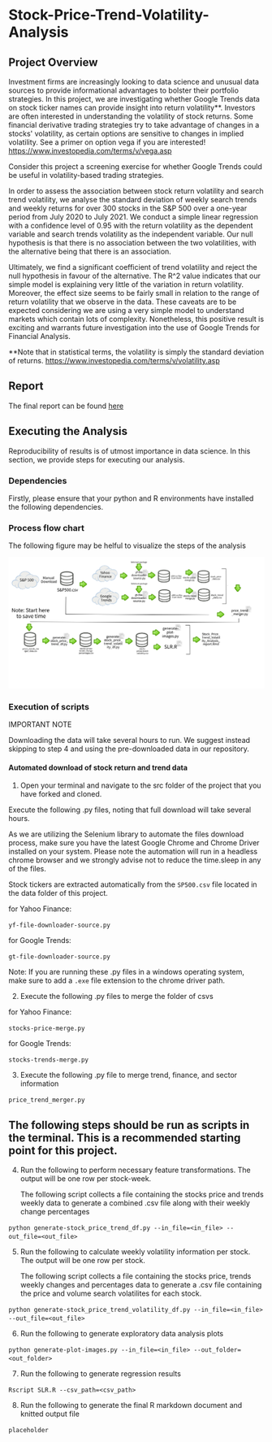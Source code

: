 # Stock-Price-Trend-Volatility-Analysis

## Project Overview

Investment firms are increasingly looking to data science and unusual data sources to provide informational advantages to bolster their portfolio strategies. In this project, we are investigating whether Google Trends data on stock ticker names can provide insight into return volatility\*\*. Investors are often interested in understanding the volatility of stock returns. Some financial derivative trading strategies try to take advantage of changes in a stocks' volatility, as certain options are sensitive to changes in implied volatility. See a primer on option vega if you are interested! <https://www.investopedia.com/terms/v/vega.asp>

Consider this project a screening exercise for whether Google Trends could be useful in volatility-based trading strategies.

In order to assess the association between stock return volatility and search trend volatility, we analyse the standard deviation of weekly search trends and weekly returns for over 300 stocks in the S&P 500 over a one-year period from July 2020 to July 2021. We conduct a simple linear regression with a confidence level of 0.95 with the return volatility as the dependent variable and search trends volatility as the independent variable. Our null hypothesis is that there is no association between the two volatilities, with the alternative being that there is an association.

Ultimately, we find a significant coefficient of trend volatility and reject the null hypothesis in favour of the alternative. The R\^2 value indicates that our simple model is explaining very little of the variation in return volatility. Moreover, the effect size seems to be fairly small in relation to the range of return volatility that we observe in the data. These caveats are to be expected considering we are using a very simple model to understand markets which contain lots of complexity. Nonetheless, this positive result is exciting and warrants future investigation into the use of Google Trends for Financial Analysis.

\*\*Note that in statistical terms, the volatility is simply the standard deviation of returns. <https://www.investopedia.com/terms/v/volatility.asp>

## Report

The final report can be found [here](https://github.com/UBC-MDS/Stock-Price-Trend-Volatility-Analysis/blob/main/doc/Stock_Price_Trend_Volatility_Analysis_report.md)

## Executing the Analysis

Reproducibility of results is of utmost importance in data science. In this section, we provide steps for executing our analysis.

### Dependencies

Firstly, please ensure that your python and R environments have installed the following dependencies.

### Process flow chart

The following figure may be helful to visualize the steps of the analysis

![Flow chart](doc/processing-flowchart.png)

### Execution of scripts

IMPORTANT NOTE

Downloading the data will take several hours to run. We suggest instead skipping to step 4 and using the pre-downloaded data in our repository.

#### Automated download of stock return and trend data

1.  Open your terminal and navigate to the src folder of the project that you have forked and cloned.

Execute the following .py files, noting that full download will take several hours.

As we are utilizing the Selenium library to automate the files download process, make sure you have the latest Google Chrome and Chrome Driver installed on your system. Please note the automation will run in a headless chrome browser and we strongly advise not to reduce the time.sleep in any of the files.

Stock tickers are extracted automatically from the `SP500.csv` file located in the data folder of this project.

for Yahoo Finance:

`yf-file-downloader-source.py`

for Google Trends:

`gt-file-downloader-source.py`

Note: If you are running these .py files in a windows operating system, make sure to add a `.exe` file extension to the chrome driver path.

2.  Execute the following .py files to merge the folder of csvs

for Yahoo Finance:

`stocks-price-merge.py`

for Google Trends:

`stocks-trends-merge.py`

3.  Execute the following .py file to merge trend, finance, and sector information

`price_trend_merger.py`

## The following steps should be run as scripts in the terminal. This is a recommended starting point for this project.

4.  Run the following to perform necessary feature transformations. The output will be one row per stock-week.

    The following script collects a file containing the stocks price and trends weekly data to generate a combined .csv file along with their weekly change percentages

`python generate-stock_price_trend_df.py --in_file=<in_file> --out_file=<out_file>`

5.  Run the following to calculate weekly volatility information per stock. The output will be one row per stock.

    The following script collects a file containing the stocks price, trends weekly changes and percentages data to generate a .csv file containing the price and volume search volatilites for each stock.

`python generate-stock_price_trend_volatility_df.py --in_file=<in_file> --out_file=<out_file>`

6.  Run the following to generate exploratory data analysis plots

`python generate-plot-images.py --in_file=<in_file> --out_folder=<out_folder>`

7.  Run the following to generate regression results

`Rscript SLR.R --csv_path=<csv_path>`

8.  Run the following to generate the final R markdown document and knitted output file

`placeholder`
